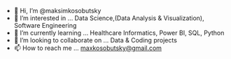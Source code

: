 - 👋 Hi, I’m @maksimkosobutsky
- 👀 I’m interested in ... Data Science,(Data Analysis & Visualization), Software Engineering
- 🌱 I’m currently learning ... Healthcare Informatics, Power BI, SQL, Python
- 💞️ I’m looking to collaborate on ... Data & Coding projects
- 📫 How to reach me ... maxkosobutsky@gmail.com

<!---
maxkosobutsky/maxkosobutsky is a ✨ special ✨ repository because its `README.md` (this file) appears on your GitHub profile.
You can click the Preview link to take a look at your changes.
--->
